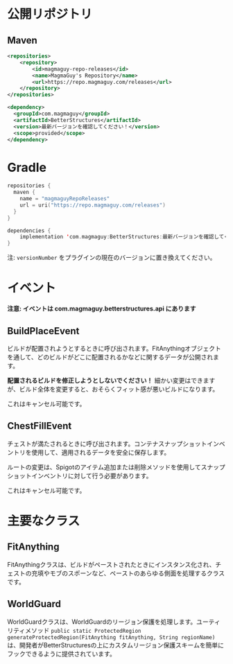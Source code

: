 # 公開リポジトリ

## Maven
```xml
<repositories>
    <repository>
        <id>magmaguy-repo-releases</id>
        <name>MagmaGuy's Repository</name>
        <url>https://repo.magmaguy.com/releases</url>
    </repository>
</repositories>

<dependency>
  <groupId>com.magmaguy</groupId>
  <artifactId>BetterStructures</artifactId>
  <version>最新バージョンを確認してください！</version>
  <scope>provided</scope>
</dependency>
```

# Gradle
```kt
repositories {
  maven {
    name = "magmaguyRepoReleases"
    url = uri("https://repo.magmaguy.com/releases")
  }
}

dependencies {
    implementation 'com.magmaguy:BetterStructures:最新バージョンを確認してください！'
}
```

注: `versionNumber` をプラグインの現在のバージョンに置き換えてください。

# イベント

**注意: イベントは com.magmaguy.betterstructures.api にあります**

## BuildPlaceEvent

ビルドが配置されようとするときに呼び出されます。FitAnythingオブジェクトを通して、どのビルドがどこに配置されるかなどに関するデータが公開されます。

**配置されるビルドを修正しようとしないでください！** 細かい変更はできますが、ビルド全体を変更すると、おそらくフィット感が悪いビルドになります。

これはキャンセル可能です。

## ChestFillEvent

チェストが満たされるときに呼び出されます。コンテナスナップショットインベントリを使用して、適用されるデータを安全に保存します。

ルートの変更は、Spigotのアイテム追加または削除メソッドを使用してスナップショットインベントリに対して行う必要があります。

これはキャンセル可能です。

# 主要なクラス

## FitAnything

FitAnythingクラスは、ビルドがペーストされたときにインスタンス化され、チェストの充填やモブのスポーンなど、ペーストのあらゆる側面を処理するクラスです。

## WorldGuard

WorldGuardクラスは、WorldGuardのリージョン保護を処理します。ユーティリティメソッド `public static ProtectedRegion generateProtectedRegion(FitAnything fitAnything, String regionName)`
は、開発者がBetterStructuresの上にカスタムリージョン保護スキームを簡単にフックできるように提供されています。
